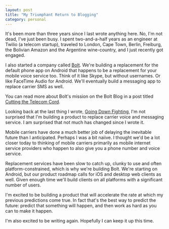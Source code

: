 ```yaml
---
layout: post
title: "My Triumphant Return to Blogging"
category: personal
---
```


It's been more than three years since I last wrote anything here. No, I'm not dead, I've just been busy. I spent two-and-a-half years as an engineer at Twilio (a telecom startup), traveled to London, Cape Town, Berlin, Freiburg, the Bolivian Amazon and the Argentine wine-country, and I just recently got engaged.

I also started a company called [Bolt][1]. We're building a replacement for the default phone app on Android that happens to be a replacement for your mobile voice service too. Think of it like Skype, but without usernames. Or like FaceTime Audio for Android. We'll eventually build a messaging app to replace carrier SMS as well.

You can read more about Bolt's mission on the Bolt Blog in a post titled [Cutting the Telecom Cord][3].

Looking back at the last thing I wrote, [Going Down Fighting][2], I'm not surprised that I'm building a product to replace carrier voice and messaging service. I am surprised that not much has changed since I wrote it.

Mobile carriers have done a much better job of delaying the inevitable future than I anticipated. Perhaps I was a bit naiive. I thought we'd be a lot closer today to thinking of mobile carriers primarily as mobile internet service providers who happen to also give you a phone number and voice service.

Replacement services have been slow to catch up, clunky to use and often platform-constrained, which is why we're building Bolt. We're starting on Android, but our product roadmap calls for iOS and desktop web clients as well. Given enough time we'll build clients on all platforms with a significant number of users.

I'm excited to be building a product that will accelerate the rate at which my previous predictions come true. In fact that's the best way to predict the future: predict that something will happen, and then work as hard as you can to make it happen.

I'm also excited to be writing again. Hopefully I can keep it up this time.

[1]: https://bolt.co
[2]: /carriers/2010/09/15/going-down-fighting.html
[3]: https://blog.bolt.co/2013/12/05/cutting-the-telecom-cord.html